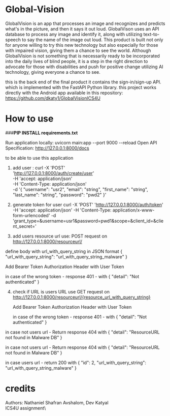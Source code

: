 # Global-Vision

GlobalVision is an app that processes an image and recognizes and predicts what's in the picture, and then it says it out loud. GlobalVison uses an API database to process any image and identify it, along with utilizing text-to-speech to say the name of the image out loud. This product is built not only for anyone willing to try this new technology but also especially for those with impaired vision, giving them a chance to see the world. Although GlobalVision is not something that is necessarily ready to be incorporated into the daily lives of blind people, it is a step in the right direction to advocate for those with disabilities and push for positive change utilizing AI technology, giving everyone a chance to see.

this is the back end of the final product it contains the sign-in/sign-up API. which is implemented with the FastAPI Python library. 
this project works directly with the Android app available in this repository: https://github.com/dkaty1/GlobalVisionICS4U




# How to use
###**PIP INSTALL requirements.txt**

Run application locally: uvicorn main:app --port 9000 --reload
Open API Specification: http://127.0.0.1:8000/docs <br />

to be able to use this application 
1. add user : 
 curl -X 'POST' \
  'http://127.0.0.1:8000/auth/create/user' \
  -H 'accept: application/json' \
  -H 'Content-Type: application/json' \
  -d '{
  "username": "usr2",
  "email": "string",
  "first_name": "string",
  "last_name": "string",
  "password": "pwd2"
}' <br />

2. generate token for user
curl -X 'POST' 'http://127.0.0.1:8000/auth/token' -H 'accept: application/json' -H 'Content-Type: application/x-www-form-urlencoded' -d 'grant_type=&username=usr1&password=pwd1&scope=&client_id=&client_secret=' 


3. add users resource url use:
POST request on 
  http://127.0.0.1:8000/resourceurl/ 

define body with url_with_query_string in JSON format
{
  "url_with_query_string": "url_with_query_string_malware"
}

Add Bearer Token Authorization Header with User Token 

in case of the wrong token - response 401 - with 
{
  "detail": "Not authenticated"
}


4. check if URL is users URL use 
GET request on  
  http://127.0.0.1:8000/resourceurl/{resource_url_with_query_string}


   Add Bearer Token Authorization Header with User Token 

    in case of the wrong token - response 401 - with 
    {
    "detail": "Not authenticated"
    }

in case not users url - Return response 404 with 
{
    "detail": "ResourceURL not found in Malware DB"
} 

in case not users url - Return response 404 with 
{
    "detail": "ResourceURL not found in Malware DB"
} 

in case users url - return 200 with 
{
    "id": 2,
    "url_with_query_string": "url_with_query_string_malware"
}

# credits 
Authors: Nathaniel Shafran Avshalom, Dev Katyal <br />
ICS4U assignment\
